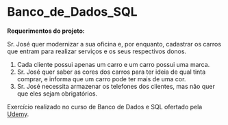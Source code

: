 # Banco_de_Dados_SQL

**Requerimentos do projeto:**

Sr. José quer modernizar a sua oficina e, por enquanto, cadastrar os carros que entram para realizar serviços e os seus respectivos donos. 

1. Cada cliente possui apenas um carro e um carro possui uma marca.
2. Sr. José quer saber as cores dos carros para ter ideia de qual tinta comprar, e informa que um carro pode ter mais de uma cor.
3. Sr. José necessita armazenar os telefones dos clientes, mas não quer que eles sejam obrigatórios.

Exercício realizado no curso de Banco de Dados e SQL ofertado pela [Udemy](https://www.udemy.com/course/bancos-de-dados-relacionais-basico-avancado).
